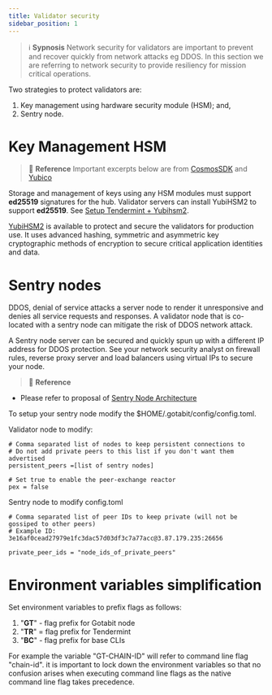 ```yaml
---
title: Validator security
sidebar_position: 1
---
```


>:information_source: **Sypnosis** Network security for validators are important to prevent and recover quickly from network attacks eg DDOS. In this section we are referring to network security to provide resiliency for mission critical operations.

Two strategies to protect validators are:
1. Key management using hardware security module (HSM); and,
1. Sentry node.


# Key Management HSM
>:memo: **Reference** Important excerpts below are from [CosmosSDK](https://hub.cosmos.network/main/validators/security.html) and [Yubico](https://www.yubico.com/products/hardware-security-module/)

Storage and management of keys using any HSM modules must support **ed25519** signatures for the hub. Validator servers can install YubiHSM2 to support **ed25519**. See [Setup Tendermint + Yubihsm2](/docs/node/validator/security/yubiHSM2.md).

[YubiHSM2](https://developers.yubico.com/YubiHSM2/) is available to protect and secure the validators for production use. It uses advanced hashing, symmetric and asymmetric key cryptographic methods of encryption to secure critical application identities and data.

# Sentry nodes
DDOS, denial of service attacks a server node to render it unresponsive and denies all service requests and responses. A validator node that is co-located with a sentry node can mitigate the risk of DDOS network attack.

A Sentry node server can be secured and quickly spun up with a different IP address for DDOS protection. See your network security analyst on firewall rules, reverse proxy server and load balancers using virtual IPs to secure your node. 

>:memo: **Reference** 
- Please refer to proposal of [Sentry Node Architecture](https://forum.cosmos.network/t/sentry-node-architecture-overview/454)

To setup your sentry node modify the $HOME/.gotabit/config/config.toml.

Validator node to modify:

```
# Comma separated list of nodes to keep persistent connections to
# Do not add private peers to this list if you don't want them advertised
persistent_peers =[list of sentry nodes]

# Set true to enable the peer-exchange reactor
pex = false

```

Sentry node to modify config.toml
```
# Comma separated list of peer IDs to keep private (will not be gossiped to other peers)
# Example ID: 3e16af0cead27979e1fc3dac57d03df3c7a77acc@3.87.179.235:26656

private_peer_ids = "node_ids_of_private_peers"
```

# Environment variables simplification

Set environment variables to prefix flags as follows:

1. "**GT**" - flag prefix for Gotabit node
1. "**TR**" = flag prefix for Tendermint 
1. "**BC**" - flag prefix for base CLIs

For example the variable "GT-CHAIN-ID" will refer to command line flag "chain-id".  it is important to lock down the environment variables so that no confusion arises when executing command line flags as the native command line flag takes precedence.